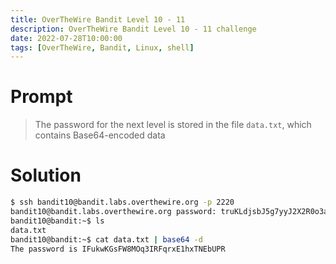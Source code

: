 ```yaml
---
title: OverTheWire Bandit Level 10 - 11
description: OverTheWire Bandit Level 10 - 11 challenge
date: 2022-07-28T10:00:00
tags: [OverTheWire, Bandit, Linux, shell]
---
```

# Prompt
> The password for the next level is stored in the file `data.txt`, which contains Base64-encoded data

# Solution
```sh
$ ssh bandit10@bandit.labs.overthewire.org -p 2220
bandit10@bandit.labs.overthewire.org password: truKLdjsbJ5g7yyJ2X2R0o3a5HQJFuLk
bandit10@bandit:~$ ls
data.txt
bandit10@bandit:~$ cat data.txt | base64 -d
The password is IFukwKGsFW8MOq3IRFqrxE1hxTNEbUPR
```